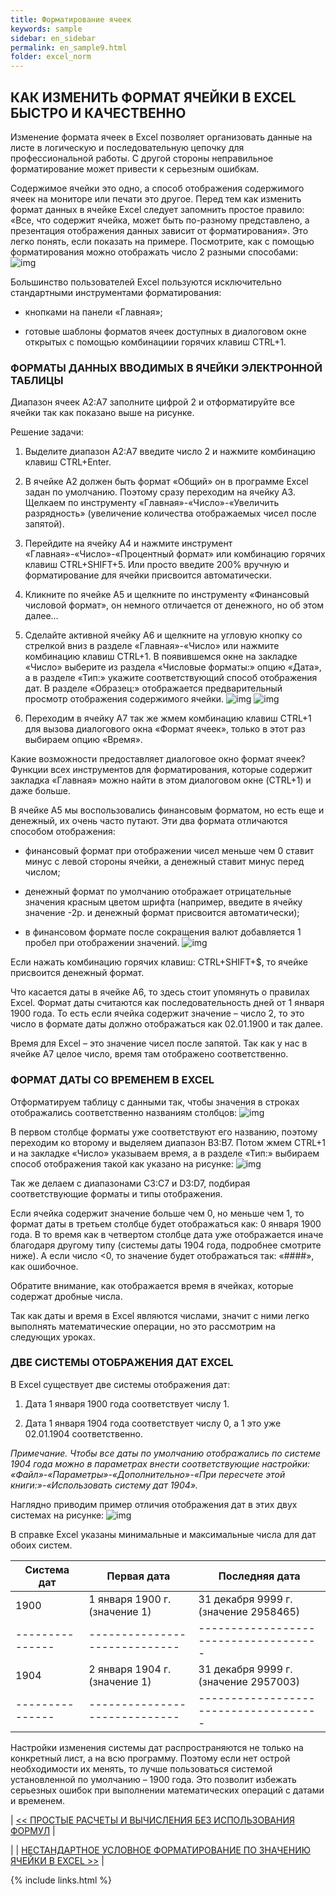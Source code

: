 ```yaml
---
title: Форматирование ячеек
keywords: sample
sidebar: en_sidebar
permalink: en_sample9.html
folder: excel_norm
---
```


## КАК ИЗМЕНИТЬ ФОРМАТ ЯЧЕЙКИ В EXCEL БЫСТРО И КАЧЕСТВЕННО

Изменение формата ячеек в Excel позволяет организовать данные на листе в логическую и последовательную цепочку для профессиональной работы. С другой стороны неправильное форматирование может привести к серьезным ошибкам.

Содержимое ячейки это одно, а способ отображения содержимого ячеек на мониторе или печати это другое. Перед тем как изменить формат данных в ячейке Excel следует запомнить простое правило: «Все, что содержит ячейка, может быть по-разному представлено, а презентация отображения данных зависит от форматирования». Это легко понять, если показать на примере. Посмотрите, как с помощью форматирования можно отображать число 2 разными способами:
        ![img](/images/img.png)

Большинство пользователей Excel пользуются исключительно стандартными инструментами форматирования:

* кнопками на панели «Главная»;

* готовые шаблоны форматов ячеек доступных в диалоговом окне открытых с помощью комбинациии горячих клавиш CTRL+1.

### ФОРМАТЫ ДАННЫХ ВВОДИМЫХ В ЯЧЕЙКИ ЭЛЕКТРОННОЙ ТАБЛИЦЫ

Диапазон ячеек A2:A7 заполните цифрой 2 и отформатируйте все ячейки так как показано выше на рисунке.

Решение задачи:

1. Выделите диапазон A2:A7 введите число 2 и нажмите комбинацию клавиш CTRL+Enter.
   
2. В ячейке A2 должен быть формат «Общий» он в программе Excel задан по умолчанию. Поэтому сразу переходим на ячейку A3. Щелкаем по инструменту «Главная»-«Число»-«Увеличить разрядность» (увеличение количества отображаемых чисел после запятой).
   
3. Перейдите на ячейку A4 и нажмите инструмент «Главная»-«Число»-«Процентный формат» или комбинацию горячих клавиш CTRL+SHIFT+5. Или просто введите 200% вручную и форматирование для ячейки присвоится автоматически.

4. Кликните по ячейке A5 и щелкните по инструменту «Финансовый числовой формат», он немного отличается от денежного, но об этом далее…

5. Сделайте активной ячейку A6 и щелкните на угловую кнопку со стрелкой вниз в разделе «Главная»-«Число» или нажмите комбинацию клавиш CTRL+1. В появившемся окне на закладке «Число» выберите из раздела «Числовые форматы:» опцию «Дата», а в разделе «Тип:» укажите соответствующий способ отображения дат. В разделе «Образец:» отображается предварительный просмотр отображения содержимого ячейки.
        ![img](/images/img.png) ![img](/images/img.png)

6. Переходим в ячейку A7 так же жмем комбинацию клавиш CTRL+1 для вызова диалогового окна «Формат ячеек», только в этот раз выбираем опцию «Время».

Какие возможности предоставляет диалоговое окно формат ячеек? Функции всех инструментов для форматирования, которые содержит закладка «Главная» можно найти в этом диалоговом окне (CTRL+1) и даже больше.

В ячейке A5 мы воспользовались финансовым форматом, но есть еще и денежный, их очень часто путают. Эти два формата отличаются способом отображения:

* финансовый формат при отображении чисел меньше чем 0 ставит минус с левой стороны ячейки, а денежный ставит минус перед числом;

* денежный формат по умолчанию отображает отрицательные значения красным цветом шрифта (например, введите в ячейку значение -2р. и денежный формат присвоится автоматически);

* в финансовом формате после сокращения валют добавляется 1 пробел при отображении значений.
        ![img](/images/img.png)

Если нажать комбинацию горячих клавиш: CTRL+SHIFT+$, то ячейке присвоится денежный формат.

Что касается даты в ячейке A6, то здесь стоит упомянуть о правилах Excel. Формат даты считаются как последовательность дней от 1 января 1900 года. То есть если ячейка содержит значение – число 2, то это число в формате даты должно отображаться как 02.01.1900 и так далее.

Время для Excel – это значение чисел после запятой. Так как у нас в ячейке A7 целое число, время там отображено соответственно.

### ФОРМАТ ДАТЫ СО ВРЕМЕНЕМ В EXCEL

Отформатируем таблицу с данными так, чтобы значения в строках отображались соответственно названиям столбцов:
        ![img](/images/img.png)

В первом столбце форматы уже соответствуют его названию, поэтому переходим ко второму и выделяем диапазон B3:B7. Потом жмем CTRL+1 и на закладке «Число» указываем время, а в разделе «Тип:» выбираем способ отображения такой как указано на рисунке:
        ![img](/images/img.png)

Так же делаем с диапазонами C3:C7 и D3:D7, подбирая соответствующие форматы и типы отображения.

Если ячейка содержит значение больше чем 0, но меньше чем 1, то формат даты в третьем столбце будет отображаться как: 0 января 1900 года. В то время как в четвертом столбце дата уже отображается иначе благодаря другому типу (системы даты 1904 года, подробнее смотрите ниже). А если число <0, то значение будет отображаться так: «####», как ошибочное.

Обратите внимание, как отображается время в ячейках, которые содержат дробные числа.

Так как даты и время в Excel являются числами, значит с ними легко выполнять математические операции, но это рассмотрим на следующих уроках.

### ДВЕ СИСТЕМЫ ОТОБРАЖЕНИЯ ДАТ EXCEL

В Excel существует две системы отображения дат:

1. Дата 1 января 1900 года соответствует числу 1.

2. Дата 1 января 1904 года соответствует числу 0, а 1 это уже 02.01.1904 соответственно.

_Примечание. Чтобы все даты по умолчанию отображались по системе 1904 года можно в параметрах внести соответствующие настройки: «Файл»-«Параметры»-«Дополнительно»-«При пересчете этой книги:»-«Использовать систему дат 1904»._

Наглядно приводим пример отличия отображения дат в этих двух системах на рисунке:
        ![img](/images/img.png)

В справке Excel указаны минимальные и максимальные числа для дат обоих систем.

| **Система дат** | **Первая дата**               | **Последняя дата**                    |
| --------------- | ----------------------------- | ------------------------------------- |
| 1900	          | 1 января 1900 г. (значение 1) |	31 декабря 9999 г. (значение 2958465) |
| --------------- | ----------------------------- | ------------------------------------- |
| 1904	          | 2 января 1904 г. (значение 1) |	31 декабря 9999 г. (значение 2957003) |
| --------------- | ----------------------------- | ------------------------------------- |

Настройки изменения системы дат распространяются не только на конкретный лист, а на всю программу. Поэтому если нет острой необходимости их менять, то лучше пользоваться системой установленной по умолчанию – 1900 года. Это позволит избежать серьезных ошибок при выполнении математических операций с датами и временем.

| [<< ПРОСТЫЕ РАСЧЕТЫ И ВЫЧИСЛЕНИЯ БЕЗ ИСПОЛЬЗОВАНИЯ ФОРМУЛ](en_sample8.html) |

| | [НЕСТАНДАРТНОЕ УСЛОВНОЕ ФОРМАТИРОВАНИЕ ПО ЗНАЧЕНИЮ ЯЧЕЙКИ В EXCEL >>](en_sample10.html) |

{% include links.html %}